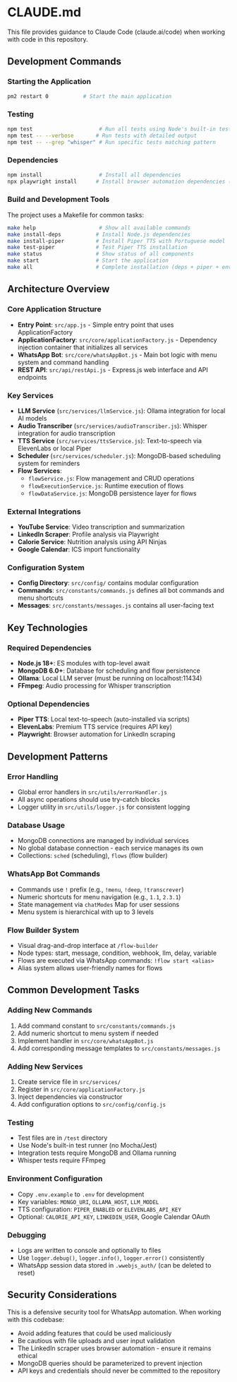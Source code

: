 # CLAUDE.md

This file provides guidance to Claude Code (claude.ai/code) when working with code in this repository.

## Development Commands

### Starting the Application
```bash
pm2 restart 0           # Start the main application
```

### Testing
```bash
npm test                     # Run all tests using Node's built-in test runner
npm test -- --verbose       # Run tests with detailed output
npm test -- --grep "whisper" # Run specific tests matching pattern
```

### Dependencies
```bash
npm install                  # Install all dependencies
npx playwright install      # Install browser automation dependencies (required)
```

### Build and Development Tools
The project uses a Makefile for common tasks:
```bash
make help                    # Show all available commands
make install-deps           # Install Node.js dependencies
make install-piper          # Install Piper TTS with Portuguese model
make test-piper             # Test Piper TTS installation
make status                 # Show status of all components
make start                  # Start the application
make all                    # Complete installation (deps + piper + env)
```

## Architecture Overview

### Core Application Structure
- **Entry Point**: `src/app.js` - Simple entry point that uses ApplicationFactory
- **ApplicationFactory**: `src/core/applicationFactory.js` - Dependency injection container that initializes all services
- **WhatsApp Bot**: `src/core/whatsAppBot.js` - Main bot logic with menu system and command handling
- **REST API**: `src/api/restApi.js` - Express.js web interface and API endpoints

### Key Services
- **LLM Service** (`src/services/llmService.js`): Ollama integration for local AI models
- **Audio Transcriber** (`src/services/audioTranscriber.js`): Whisper integration for audio transcription
- **TTS Service** (`src/services/ttsService.js`): Text-to-speech via ElevenLabs or local Piper
- **Scheduler** (`src/services/scheduler.js`): MongoDB-based scheduling system for reminders
- **Flow Services**: 
  - `flowService.js`: Flow management and CRUD operations
  - `flowExecutionService.js`: Runtime execution of flows
  - `flowDataService.js`: MongoDB persistence layer for flows

### External Integrations
- **YouTube Service**: Video transcription and summarization
- **LinkedIn Scraper**: Profile analysis via Playwright
- **Calorie Service**: Nutrition analysis using API Ninjas
- **Google Calendar**: ICS import functionality

### Configuration System
- **Config Directory**: `src/config/` contains modular configuration
- **Commands**: `src/constants/commands.js` defines all bot commands and menu shortcuts
- **Messages**: `src/constants/messages.js` contains all user-facing text

## Key Technologies

### Required Dependencies
- **Node.js 18+**: ES modules with top-level await
- **MongoDB 6.0+**: Database for scheduling and flow persistence
- **Ollama**: Local LLM server (must be running on localhost:11434)
- **FFmpeg**: Audio processing for Whisper transcription

### Optional Dependencies
- **Piper TTS**: Local text-to-speech (auto-installed via scripts)
- **ElevenLabs**: Premium TTS service (requires API key)
- **Playwright**: Browser automation for LinkedIn scraping

## Development Patterns

### Error Handling
- Global error handlers in `src/utils/errorHandler.js`
- All async operations should use try-catch blocks
- Logger utility in `src/utils/logger.js` for consistent logging

### Database Usage
- MongoDB connections are managed by individual services
- No global database connection - each service manages its own
- Collections: `sched` (scheduling), `flows` (flow builder)

### WhatsApp Bot Commands
- Commands use `!` prefix (e.g., `!menu`, `!deep`, `!transcrever`)
- Numeric shortcuts for menu navigation (e.g., `1.1`, `2.3.1`)
- State management via `chatModes` Map for user sessions
- Menu system is hierarchical with up to 3 levels

### Flow Builder System
- Visual drag-and-drop interface at `/flow-builder`
- Node types: start, message, condition, webhook, llm, delay, variable
- Flows are executed via WhatsApp commands: `!flow start <alias>`
- Alias system allows user-friendly names for flows

## Common Development Tasks

### Adding New Commands
1. Add command constant to `src/constants/commands.js`
2. Add numeric shortcut to menu system if needed
3. Implement handler in `src/core/whatsAppBot.js`
4. Add corresponding message templates to `src/constants/messages.js`

### Adding New Services
1. Create service file in `src/services/`
2. Register in `src/core/applicationFactory.js`
3. Inject dependencies via constructor
4. Add configuration options to `src/config/config.js`

### Testing
- Test files are in `/test` directory
- Use Node's built-in test runner (no Mocha/Jest)
- Integration tests require MongoDB and Ollama running
- Whisper tests require FFmpeg

### Environment Configuration
- Copy `.env.example` to `.env` for development
- Key variables: `MONGO_URI`, `OLLAMA_HOST`, `LLM_MODEL`
- TTS configuration: `PIPER_ENABLED` or `ELEVENLABS_API_KEY`
- Optional: `CALORIE_API_KEY`, `LINKEDIN_USER`, Google Calendar OAuth

### Debugging
- Logs are written to console and optionally to files
- Use `logger.debug()`, `logger.info()`, `logger.error()` consistently
- WhatsApp session data stored in `.wwebjs_auth/` (can be deleted to reset)

## Security Considerations

This is a defensive security tool for WhatsApp automation. When working with this codebase:
- Avoid adding features that could be used maliciously
- Be cautious with file uploads and user input validation
- The LinkedIn scraper uses browser automation - ensure it remains ethical
- MongoDB queries should be parameterized to prevent injection
- API keys and credentials should never be committed to the repository